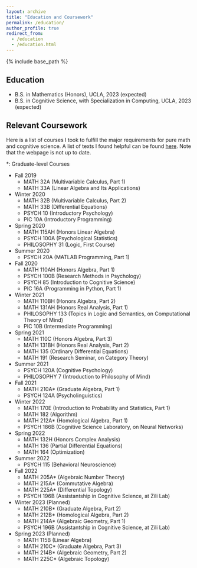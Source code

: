 ```yaml
---
layout: archive
title: "Education and Coursework"
permalink: /education/
author_profile: true
redirect_from:
  - /education
  - /education.html
---
```


{% include base_path %}

Education
------
* B.S. in Mathematics (Honors), UCLA, 2023 (expected)
* B.S. in Cognitive Science, with Specialization in Computing, UCLA, 2023 (expected)

Relevant Coursework
------
Here is a list of courses I took to fulfill the major requirements for pure math and cognitive science. A list of texts I found helpful can be found [here](https://jiantongliu.github.io/coursebooklist.html). Note that the webpage is not up to date. 

\*: Graduate-level Courses

* Fall 2019
  * MATH 32A (Multivariable Calculus, Part 1)
  * MATH 33A (Linear Algebra and Its Applications)
* Winter 2020
  * MATH 32B (Multivariable Calculus, Part 2)
  * MATH 33B (Differential Equations)
  * PSYCH 10 (Introductory Psychology)
  * PIC 10A (Introductory Programming)
* Spring 2020
  * MATH 115AH (Honors Linear Algebra)
  * PSYCH 100A (Psychological Statistics)
  * PHILOSOPHY 31 (Logic, First Course)
* Summer 2020
  * PSYCH 20A (MATLAB Programming, Part 1)
* Fall 2020
  * MATH 110AH (Honors Algebra, Part 1)
  * PSYCH 100B (Research Methods in Psychology)
  * PSYCH 85 (Introduction to Cognitive Science)
  * PIC 16A (Programming in Python, Part 1)
* Winter 2021
  * MATH 110BH (Honors Algebra, Part 2)
  * MATH 131AH (Honors Real Analysis, Part 1)
  * PHILOSOPHY 133 (Topics in Logic and Semantics, on Computational Theory of Mind)
  * PIC 10B (Intermediate Programming)
* Spring 2021
  * MATH 110C (Honors Algebra, Part 3)
  * MATH 131BH (Honors Real Analysis, Part 2)
  * MATH 135 (Ordinary Differential Equations)
  * MATH 191 (Research Seminar, on Category Theory)
* Summer 2021
  * PSYCH 120A (Cognitive Psychology)
  * PHILOSOPHY 7 (Introduction to Philosophy of Mind)
* Fall 2021
  * MATH 210A\* (Graduate Algebra, Part 1)
  * PSYCH 124A (Psycholinguistics)
* Winter 2022
  * MATH 170E (Introduction to Probability and Statistics, Part 1)
  * MATH 182 (Algorithm)
  * MATH 212A\* (Homological Algebra, Part 1)
  * PSYCH 186B (Cognitive Science Laboratory, on Neural Networks)
* Spring 2022
  * MATH 132H (Honors Complex Analysis)
  * MATH 136 (Partial Differential Equations)
  * MATH 164 (Optimization)
* Summer 2022
  * PSYCH 115 (Behavioral Neuroscience)
* Fall 2022
  * MATH 205A\* (Algebraic Number Theory)
  * MATH 215A\* (Commutative Algebra)
  * MATH 225A\* (Differential Topology)
  * PSYCH 196B (Assistantship in Cognitive Science, at Zili Lab)
* Winter 2023 (Planned)
  * MATH 210B\* (Graduate Algebra, Part 2)
  * MATH 212B\* (Homological Algebra, Part 2)
  * MATH 214A\* (Algebraic Geometry, Part 1)
  * PSYCH 196B (Assistantship in Cognitive Science, at Zili Lab)
* Spring 2023 (Planned)
  * MATH 115B (Linear Algebra)
  * MATH 210C\* (Graduate Algebra, Part 3)
  * MATH 214B\* (Algebraic Geometry, Part 2)
  * MATH 225C\* (Algebraic Topology)
